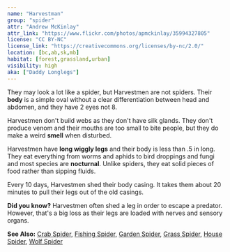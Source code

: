 ```yaml
---
name: "Harvestman"
group: "spider"
attr: "Andrew McKinlay"
attr_link: "https://www.flickr.com/photos/apmckinlay/35994327805"
license: "CC BY-NC"
license_link: "https://creativecommons.org/licenses/by-nc/2.0/"
location: [bc,ab,sk,mb]
habitat: [forest,grassland,urban]
visibility: high
aka: ["Daddy Longlegs"]
---
```

They may look a lot like a spider, but Harvestmen are not spiders. Their **body** is a simple oval without a clear differentiation between head and abdomen, and they have 2 eyes not 8.

Harvestmen don't build webs as they don't have silk glands. They don't produce venom and their mouths are too small to bite people, but they do make a weird **smell** when disturbed.

Harvestmen have **long wiggly legs** and their body is less than .5 in long. They eat everything from worms and aphids to bird droppings and fungi and most species are **nocturnal**. Unlike spiders, they eat solid pieces of food rather than sipping fluids.

Every 10 days, Harvestmen shed their body casing. It takes them about 20 minutes to pull their legs out of the old casings.

**Did you know?** Harvestmen often shed a leg in order to escape a predator. However, that's a big loss as their legs are loaded with nerves and sensory organs.

<!-- generated, do not edit -->
**See Also:**
[Crab Spider](/insects/crabspid/),
[Fishing Spider](/insects/fishspid/),
[Garden Spider](/insects/gardspid/),
[Grass Spider](/insects/gras_spid/),
[House Spider](/insects/houspid/),
[Wolf Spider](/insects/wolfspid/)
